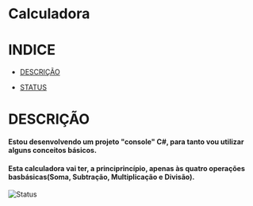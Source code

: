 # Calculadora

# INDICE
* [DESCRIÇÃO](#DESCRIÇÃO)

* [STATUS](#STATUS)

# DESCRIÇÃO

#### Estou desenvolvendo um projeto "console" C#, para tanto vou utilizar alguns conceitos básicos.

#### Esta calculadora vai ter, a principrincípio, apenas às quatro operações basbásicas(Soma, Subtração, Multiplicação e Divisão).  

![Status](http://img.shields.io/static/v1?label=STATUS&message=EM%20DESENVOLVIMENTO&color=GREEN&style=for-the-badge)
